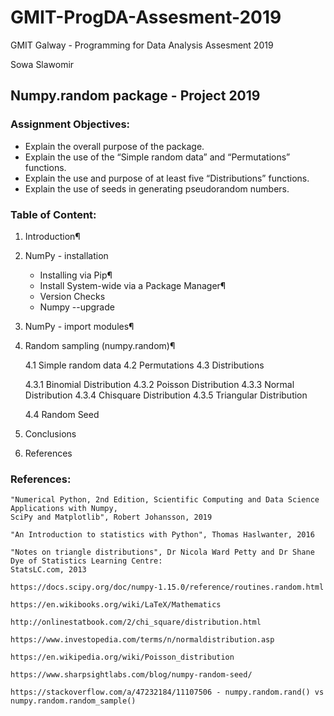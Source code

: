 # GMIT-ProgDA-Assesment-2019

GMIT Galway - Programming for Data Analysis Assesment 2019

Sowa Slawomir

## Numpy.random package - Project 2019


### Assignment Objectives:

* Explain the overall purpose of the package.
* Explain the use of the “Simple random data” and “Permutations” functions.
* Explain the use and purpose of at least five “Distributions” functions.
* Explain the use of seeds in generating pseudorandom numbers.


### Table of Content:

1. Introduction¶
2. NumPy - installation

    - Installing via Pip¶
    - Install System-wide via a Package Manager¶
    - Version Checks
    - Numpy --upgrade

3. NumPy - import modules¶
4. Random sampling (numpy.random)¶

    4.1 Simple random data
    4.2 Permutations
    4.3 Distributions
        
      4.3.1 Binomial Distribution 
      4.3.2 Poisson Distribution
      4.3.3 Normal Distribution
      4.3.4 Chisquare Distribution
      4.3.5 Triangular Distribution
      
    4.4 Random Seed
    
5. Conclusions
6. References


### References:


    "Numerical Python, 2nd Edition, Scientific Computing and Data Science Applications with Numpy, 
    SciPy and Matplotlib", Robert Johansson, 2019

    "An Introduction to statistics with Python", Thomas Haslwanter, 2016

    "Notes on triangle distributions", Dr Nicola Ward Petty and Dr Shane Dye of Statistics Learning Centre: 
    StatsLC.com, 2013

    https://docs.scipy.org/doc/numpy-1.15.0/reference/routines.random.html

    https://en.wikibooks.org/wiki/LaTeX/Mathematics

    http://onlinestatbook.com/2/chi_square/distribution.html

    https://www.investopedia.com/terms/n/normaldistribution.asp

    https://en.wikipedia.org/wiki/Poisson_distribution

    https://www.sharpsightlabs.com/blog/numpy-random-seed/

    https://stackoverflow.com/a/47232184/11107506 - numpy.random.rand() vs numpy.random.random_sample()



